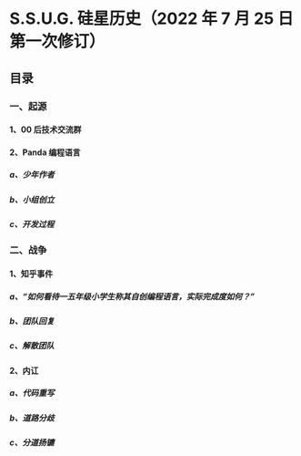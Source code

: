 # S.S.U.G. 硅星历史（2022 年 7 月 25 日第一次修订）

## 目录

### 一、起源

#### 1、00 后技术交流群

#### 2、Panda 编程语言

##### a、少年作者

##### b、小组创立

##### c、开发过程

### 二、战争

#### 1、知乎事件

##### a、“如何看待一五年级小学生称其自创编程语言，实际完成度如何？”

##### b、团队回复

##### c、解散团队

#### 2、内讧

##### a、代码重写

##### b、道路分歧

##### c、分道扬镳


